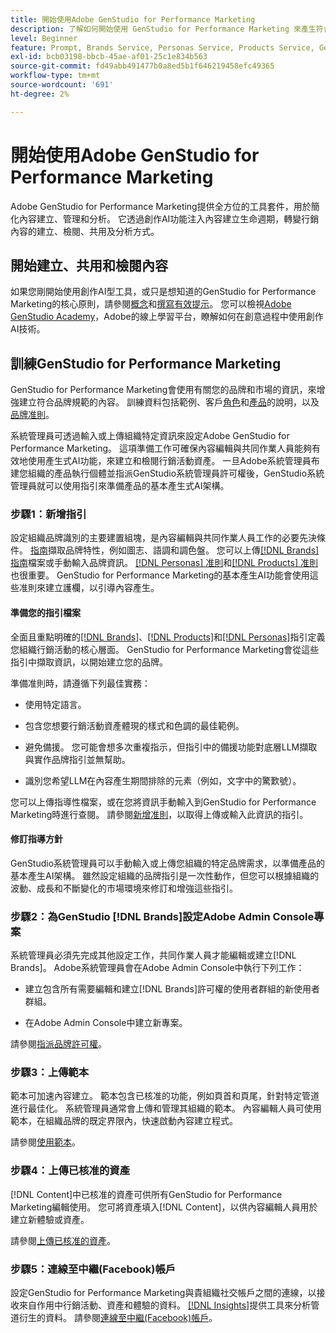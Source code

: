 ```yaml
---
title: 開始使用Adobe GenStudio for Performance Marketing
description: 了解如何開始使用 GenStudio for Performance Marketing 來產生符合品牌形象的新行銷內容。
level: Beginner
feature: Prompt, Brands Service, Personas Service, Products Service, Generative AI, Guidelines
exl-id: bcb03198-bbcb-45ae-af01-25c1e834b563
source-git-commit: fd49abb491477b0a8ed5b1f646219458efc49365
workflow-type: tm+mt
source-wordcount: '691'
ht-degree: 2%

---
```


# 開始使用Adobe GenStudio for Performance Marketing

Adobe GenStudio for Performance Marketing提供全方位的工具套件，用於簡化內容建立、管理和分析。 它透過創作AI功能注入內容建立生命週期，轉變行銷內容的建立、檢閱、共用及分析方式。

## 開始建立、共用和檢閱內容

如果您剛開始使用創作AI型工具，或只是想知道的GenStudio for Performance Marketing的核心原則，請參閱[概念](concepts.md)和[撰寫有效提示](effective-prompts.md)。 您可以檢視[Adobe GenStudio Academy](https://learningmanager.adobe.com/genstudioacademy)，Adobe的線上學習平台，瞭解如何在創意過程中使用創作AI技術。

## 訓練GenStudio for Performance Marketing

GenStudio for Performance Marketing會使用有關您的品牌和市場的資訊，來增強建立符合品牌規範的內容。 訓練資料包括範例、客戶[角色](/help/user-guide/guidelines/personas.md)和[產品](/help/user-guide/guidelines/products.md)的說明，以及[品牌准則](/help/user-guide/guidelines/overview.md)。

系統管理員可透過輸入或上傳組織特定資訊來設定Adobe GenStudio for Performance Marketing。 這項準備工作可確保內容編輯與共同作業人員能夠有效地使用產生式AI功能，來建立和檢閱行銷活動資產。 一旦Adobe系統管理員布建您組織的產品執行個體並指派GenStudio系統管理員許可權後，GenStudio系統管理員就可以使用指引來準備產品的基本產生式AI架構。

### 步驟1：新增指引

設定組織品牌識別的主要建置組塊，是內容編輯與共同作業人員工作的必要先決條件。 [指南](./guidelines/overview.md)擷取品牌特性，例如圖志、語調和調色盤。 您可以上傳[[!DNL Brands] 指南](./guidelines/brands.md)檔案或手動輸入品牌資訊。 [[!DNL Personas] 准則](./guidelines/personas.md)和[[!DNL Products] 准則](./guidelines/products.md)也很重要。 GenStudio for Performance Marketing的基本產生AI功能會使用這些准則來建立護欄，以引導內容產生。

#### 準備您的指引檔案

全面且重點明確的[[!DNL Brands]](./guidelines/brands.md)、[[!DNL Products]](./guidelines/products.md)和[[!DNL Personas]](./guidelines/personas.md)指引定義您組織行銷活動的核心層面。 GenStudio for Performance Marketing會從這些指引中擷取資訊，以開始建立您的品牌。

準備准則時，請遵循下列最佳實務：

* 使用特定語言。

* 包含您想要行銷活動資產體現的樣式和色調的最佳範例。

* 避免備援。 您可能會想多次重複指示，但指引中的備援功能對底層LLM擷取與實作品牌指引並無幫助。

* 識別您希望LLM在內容產生期間排除的元素（例如，文字中的驚歎號）。

您可以上傳指導性檔案，或在您將資訊手動輸入到GenStudio for Performance Marketing時進行查閱。 請參閱[新增准則](./guidelines/overview.md)，以取得上傳或輸入此資訊的指引。

#### 修訂指導方針

GenStudio系統管理員可以手動輸入或上傳您組織的特定品牌需求，以準備產品的基本產生AI架構。 雖然設定組織的品牌指引是一次性動作，但您可以根據組織的波動、成長和不斷變化的市場環境來修訂和增強這些指引。

### 步驟2：為GenStudio [!DNL Brands]設定Adobe Admin Console專案

系統管理員必須先完成其他設定工作，共同作業人員才能編輯或建立[!DNL Brands]。 Adobe系統管理員會在Adobe Admin Console中執行下列工作：

* 建立包含所有需要編輯和建立[!DNL Brands]許可權的使用者群組的新使用者群組。

* 在Adobe Admin Console中建立新專案。

請參閱[指派品牌許可權](configure-brand-permissions.md)。

### 步驟3：上傳範本

範本可加速內容建立。 範本包含已核准的功能，例如頁首和頁尾，針對特定管道進行最佳化。 系統管理員通常會上傳和管理其組織的範本。 內容編輯人員可使用範本，在組織品牌的既定界限內，快速啟動內容建立程式。

請參閱[使用範本](./content/use-templates.md)。

### 步驟4：上傳已核准的資產

[!DNL Content]中已核准的資產可供所有GenStudio for Performance Marketing編輯使用。 您可將資產填入[!DNL Content]，以供內容編輯人員用於建立新體驗或資產。

請參閱[上傳已核准的資產](./content/manage-assets.md)。

### 步驟5：連線至中繼(Facebook)帳戶

設定GenStudio for Performance Marketing與貴組織社交帳戶之間的連線，以接收來自作用中行銷活動、資產和體驗的資料。 [[!DNL Insights]](./insights/overview.md)提供工具來分析管道衍生的資料。 請參閱[連線至中繼(Facebook)帳戶](./insights/connect-channel.md#meta-ads-connect)。
